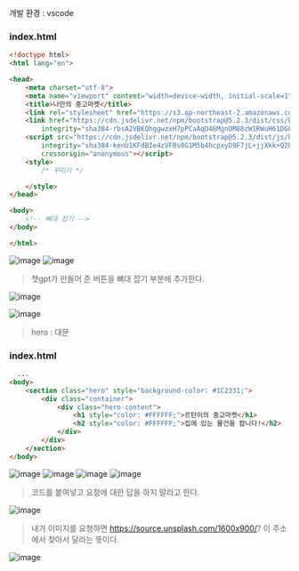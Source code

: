 개발 환경 : vscode

### index.html
~~~html
<!doctype html>
<html lang="en">

<head>
    <meta charset="utf-8">
    <meta name="viewport" content="width=device-width, initial-scale=1">
    <title>나만의 중고마켓</title>
    <link rel="stylesheet" href="https://s3.ap-northeast-2.amazonaws.com/materials.spartacodingclub.kr/easygpt/default.css">
    <link href="https://cdn.jsdelivr.net/npm/bootstrap@5.2.3/dist/css/bootstrap.min.css" rel="stylesheet"
        integrity="sha384-rbsA2VBKQhggwzxH7pPCaAqO46MgnOM80zW1RWuH61DGLwZJEdK2Kadq2F9CUG65" crossorigin="anonymous">
    <script src="https://cdn.jsdelivr.net/npm/bootstrap@5.2.3/dist/js/bootstrap.bundle.min.js"
        integrity="sha384-kenU1KFdBIe4zVF0s0G1M5b4hcpxyD9F7jL+jjXkk+Q2h455rYXK/7HAuoJl+0I4"
        crossorigin="anonymous"></script>
    <style>
        /* 꾸미기 */

    </style>
</head>

<body>
    <!-- 뼈대 잡기 -->
</body>

</html>
~~~

![image](https://user-images.githubusercontent.com/106478906/233788570-21783f95-b73c-47e3-83b0-eae84c386719.png)
![image](https://user-images.githubusercontent.com/106478906/233788599-e2866450-0fa1-4634-ab59-02418cb7aedd.png)
> 챗gpt가 만들어 준 버튼을 뼈대 잡기 부분에 추가한다.

![image](https://user-images.githubusercontent.com/106478906/233788674-30796387-461b-4e3f-a1af-6f86ba95bdb0.png)

![image](https://user-images.githubusercontent.com/106478906/233788941-9fdffc7e-96dd-4e10-9434-8506e27baca1.png)
> hero : 대문

### index.html
~~~html
  ...
<body>
    <section class="hero" style="background-color: #1C2331;">
        <div class="container">
            <div class="hero-content">
                <h1 style="color: #FFFFFF;">르탄이의 중고마켓</h1>
                <h2 style="color: #FFFFFF;">집에 있는 물건을 팝니다!</h2>
            </div>
        </div>
    </section>
</body>
~~~
![image](https://user-images.githubusercontent.com/106478906/233789296-38da2fbb-dde9-4378-a893-4bfd354e2d9c.png)
![image](https://user-images.githubusercontent.com/106478906/233789387-ae6dfad2-2287-4a37-bab3-7762ee643ec0.png)
![image](https://user-images.githubusercontent.com/106478906/233789419-4b388b22-f261-4033-9dae-2df959a9c4e7.png)
![image](https://user-images.githubusercontent.com/106478906/233789556-29405eb4-22ef-4764-a9bd-4078c81692f2.png)

> 코드를 붙여넣고 요청에 대한 답을 하지 말라고 한다.

![image](https://user-images.githubusercontent.com/106478906/233789716-a248479c-3d1c-45d6-8ce1-d3fb30e7ec05.png)

> 내가 이미지를 요청하면 https://source.unsplash.com/1600x900/? 이 주소에서 찾아서 달라는 뜻이다.

![image](https://user-images.githubusercontent.com/106478906/233789897-7b49e175-1424-4490-84fb-7d81084c0ee8.png)


